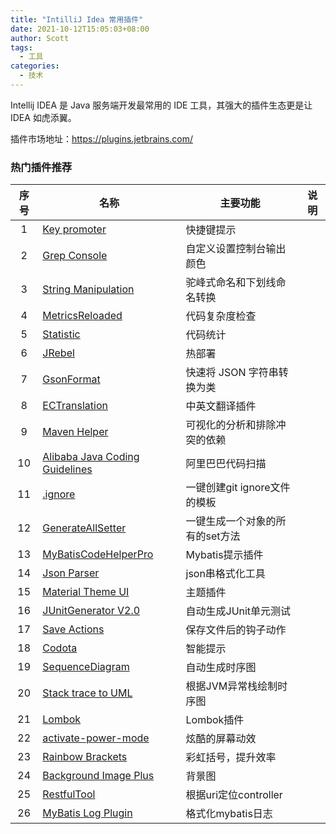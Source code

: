 ```yaml
---
title: "IntilliJ Idea 常用插件"
date: 2021-10-12T15:05:03+08:00
author: Scott
tags: 
  - 工具
categories: 
  - 技术
---
```


Intellij IDEA 是 Java 服务端开发最常用的 IDE 工具，其强大的插件生态更是让 IDEA 如虎添翼。

<!--more-->

 

插件市场地址：https://plugins.jetbrains.com/



### 热门插件推荐

| 序号 | 名称                                                         | 主要功能                        | 说明 |
| :--: | ------------------------------------------------------------ | ------------------------------- | ---- |
|  1   | [Key promoter](https://plugins.jetbrains.com/plugin/4455-key-promoter) | 快捷键提示                      |      |
|  2   | [Grep Console](https://plugins.jetbrains.com/plugin/4455-key-promoter) | 自定义设置控制台输出颜色        |      |
|  3   | [String Manipulation](https://plugins.jetbrains.com/plugin/2162-string-manipulation/) | 驼峰式命名和下划线命名转换      |      |
|  4   | [MetricsReloaded](https://plugins.jetbrains.com/plugin/93-metricsreloaded) | 代码复杂度检查                  |      |
|  5   | [Statistic](https://plugins.jetbrains.com/plugin/4509-statistic) | 代码统计                        |      |
|  6   | [JRebel](https://plugins.jetbrains.com/plugin/4441-jrebel-and-xrebel-for-intellij) | 热部署                          |      |
|  7   | [GsonFormat](https://plugins.jetbrains.com/plugin/7654-gsonformat) | 快速将 JSON 字符串转换为类      |      |
|  8   | [ECTranslation](https://plugins.jetbrains.com/plugin/8469-ectranslation) | 中英文翻译插件                  |      |
|  9   | [Maven Helper](https://plugins.jetbrains.com/plugin/7179-maven-helper) | 可视化的分析和排除冲突的依赖    |      |
|  10  | [Alibaba Java Coding Guidelines](https://plugins.jetbrains.com/plugin/10046-alibaba-java-coding-guidelines) | 阿里巴巴代码扫描                |      |
|  11  | [.ignore](https://plugins.jetbrains.com/plugin/7495--ignore) | 一键创建git ignore文件的模板    |      |
|  12  | [GenerateAllSetter](https://plugins.jetbrains.com/plugin/9360-generateallsetter) | 一键生成一个对象的所有的set方法 |      |
|  13  | [MyBatisCodeHelperPro](https://plugins.jetbrains.com/plugin/9837-mybatiscodehelperpro) | Mybatis提示插件                 |      |
|  14  | [Json Parser](https://plugins.jetbrains.com/plugin/10650-json-parser) | json串格式化工具                |      |
|  15  | [Material Theme UI](https://plugins.jetbrains.com/plugin/8006-material-theme-ui) | 主题插件                        |      |
|  16  | [JUnitGenerator V2.0](https://plugins.jetbrains.com/plugin/3064-junitgenerator-v2-0) | 自动生成JUnit单元测试           |      |
|  17  | [Save Actions](https://plugins.jetbrains.com/plugin/7642-save-actions) | 保存文件后的钩子动作            |      |
|  18  | [Codota](https://plugins.jetbrains.com/plugin/7638-codota-ai-autocomplete-for-java-and-javascript) | 智能提示                        |      |
|  19  | [SequenceDiagram](https://plugins.jetbrains.com/plugin/8286-sequencediagram) | 自动生成时序图                  |      |
|  20  | [Stack trace to UML](https://plugins.jetbrains.com/plugin/10749-stack-trace-to-uml) | 根据JVM异常栈绘制时序图         |      |
|  21  | [Lombok](https://plugins.jetbrains.com/plugin/6317-lombok)   | Lombok插件                      |      |
|  22  | [activate-power-mode](https://plugins.jetbrains.com/plugin/8330-activate-power-mode) | 炫酷的屏幕动效                  |      |
|  23  | [Rainbow Brackets](https://plugins.jetbrains.com/plugin/10080-rainbow-brackets) | 彩虹括号，提升效率              |      |
|  24  | [Background Image Plus](https://plugins.jetbrains.com/plugin/8502-background-image-plus) | 背景图                          |      |
|  25  | [RestfulTool](https://plugins.jetbrains.com/plugin/14280-restfultool) | 根据uri定位controller           |      |
|  26  | [MyBatis Log Plugin](https://plugins.jetbrains.com/plugin/10065-mybatis-log-plugin) | 格式化mybatis日志               |      |



